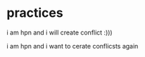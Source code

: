 # practices

i am hpn and i will create conflict :)))


i am hpn and i want to cerate conflicsts again
